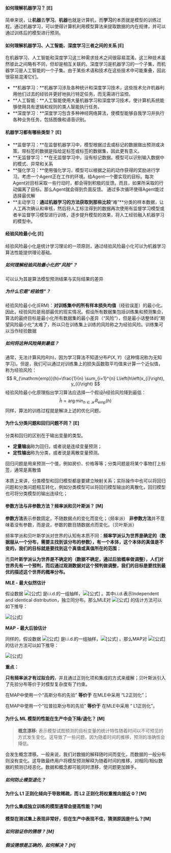 #### 如何理解机器学习？	 **[E]**

简单来说，让**机器**去**学习**。**机器**也就是计算机，而**学习**的本质就是模型的训练过程。通过机器学习，可以使得计算机利用模型算法来提取数据的内在规律，并可以通过训练后的模型进行预测。

#### 如何理解机器学习、人工智能、深度学习三者之间的关系	 **[E]**

在机器学习、人工智能和深度学习这三种需求技术之间很容易混淆。这三种技术虽然彼此之间略有不同，但却是相互关联的。深度学习是机器学习的一个子集，而机器学习是人工智能的一个子集。由于某些术语和技术在这些技术中可能重叠，因此很容易混淆它们。

- **机器学习：**机器学习涉及各种统计和深度学习技术，这些技术允许机器利用他们过去的经验并更好地执行特定任务，而无需进行监控。
- **人工智能：**人工智能使用大量机器学习和深度学习技术，使计算机系统能够使用具有逻辑和规则的类人智能执行任务。
- **深度学习：**深度学习包含多种神经网络算法，使模型能够自我学习并执行各种业务任务，包括图像和语音识别。

#### 机器学习都有哪些类型？	 **[E]**

- **监督学习：**在监督机器学习中，模型根据过去或标记的数据做出预测或决策。带标签的数据是指给定标签或标签的数据集，因此更有意义。
- **无监督学习：**在无监督学习中，没有标记数据。模型可以识别输入数据中的模式、异常和关系
- **强化学习：**使用强化学习，模型可以根据之前的动作获得的奖励进行学习。考虑一个Agent正在工作的环境。给Agent一个要实现的目标。每次Agent对目标采取一些行动时，都会得到积极的反馈。而且，如果所采取的行动偏离了目标，那么Agent就会得到负面反馈。 通过多次循环使得Agent能过选择最优解
- **主动学习：**通过机器学习的方法获取到那些比较**“难”**分类的样本数据，让人工再次确认和审核，然后将人工标注得到的数据再次使用有监督学习模型或者半监督学习模型进行训练，逐步提升模型的效果，将人工经验融入机器学习的模型中。

#### 经验风险最小化	[E]

经验风险最小化是统计学习理论的一项原则，通过经验风险最小化可以为机器学习算法性能提供理论基础。

##### 如何理解经验风险最小化的"风险"？

可以认为其是算法模型预测结果与实际结果的差异

##### 为什么它是"经验性"？

经验风险最小化(ERM)：**对训练集中的所有样本损失均值**（经验误差）的最小化。因此，经验风险是局部最优的现实情况。假设所有数据集包括训练集和预测集合，算法的最终目标是最小化所有数据集的最小差异（“风险”），但是最小话整体的“期望风险最小化”太难了，所以只在训练集上训练的风险称之为经验风险。训练集可以当作经验数据

##### 如何将这种风险降到最低？

通常，无法计算风险$R(h)$，因为学习算法不知道分布$P(X,Y)$（这种情况称为无知学习)。但是，我们可以通过对训练集上的损失函数取平均值来计算一个近似值，称为经验风险：
$$
R_{\mathrm{emp}}(h)=\frac{1}{n} \sum_{i=1}^{n} L\left(h\left(x_{i}\right), y_{i}\right)
$$
经验风险最小化原理指出学习算法应选择一个假设$\hat{h}$经验风险降到最低：
$$
\hat{h}=\arg \min _{h \in \mathcal{H}} R_{\mathrm{emp}}(h)
$$
同样，算法的训练过程就是解决上述的优化问题。

#### 为什么分类问题和回归问题不同？	[E]

分类和回归的区别在于输出变量的类型。

- **定量输出**称为回归，或者说是连续变量预测； 
- **定性输出**称为分类，或者说是离散变量预测。

回归问题是用来预测一个值，例如房价、价格等等；分类问题是将某个事物打上标签，通常是离散值

本质上来讲，分类模型和回归模型都是要建立映射关系；实际操作中也可以将回归问题和分类问题相互转化，例如分类模型可以将回归模型输出的离散化，回归模型也可将分类模型的输出连续化；



#### 参数方法与非参数方法？频率派和贝叶斯派？	[M]

**参数方法**表示参数固定，不随数据点的变化而变化；（频率派）
**非参数方法**并不意味着没有参数，而是说，参数的数目随数据点而变化。（贝叶斯派）

频率学派和贝叶斯学派对世界的认知有本质不同：**频率学派认为世界是确定的（数据服从一个分布，需要主找到该分布的参数），有一个本体，这个本体的真值是不变的，我们的目标就是要找到这个真值或真值所在的范围**；

而**贝叶斯学派认为世界是不确定的（数据不确定，通过后验概率做调整），人们对世界先有一个预判，而后通过观测数据对这个预判做调整，我们的目标是要找到最优的描述这个世界的概率分布。**

**MLE - 最大似然估计**

假设数据 ![[公式]](https://www.zhihu.com/equation?tex=x_1%2C+x_2%2C+...%2C+x_n+) 是i.i.d.的一组抽样，![[公式]](https://www.zhihu.com/equation?tex=X+%3D+%28x_1%2C+x_2%2C+...%2C+x_n%29) 。其中i.i.d.表示Independent and identical distribution，独立同分布。那么MLE对 ![[公式]](https://www.zhihu.com/equation?tex=%5Ctheta) 的估计方法可以如下推导：

![[公式]](https://www.zhihu.com/equation?tex=%5Cbegin%7Balign%2A%7D+%5Chat%7B%5Ctheta%7D_%5Ctext%7BMLE%7D+%26%3D+%5Carg+%5Cmax+P%28X%3B+%5Ctheta%29+%5C%5C+%26%3D+%5Carg+%5Cmax+P%28x_1%3B+%5Ctheta%29+P%28x_2%3B+%5Ctheta%29+%5Ccdot%5Ccdot%5Ccdot%5Ccdot+P%28x_n%3B%5Ctheta%29+%5C%5C+%26+%3D+%5Carg+%5Cmax%5Clog+%5Cprod_%7Bi%3D1%7D%5E%7Bn%7D+P%28x_i%3B+%5Ctheta%29+%5C%5C+%26%3D+%5Carg+%5Cmax+%5Csum_%7Bi%3D1%7D%5E%7Bn%7D+%5Clog+P%28x_i%3B+%5Ctheta%29+%5C%5C+%26%3D+%5Carg+%5Cmin+-+%5Csum_%7Bi%3D1%7D%5E%7Bn%7D+%5Clog+P%28x_i%3B+%5Ctheta%29+%5Cend%7Balign%2A%7D)

**MAP - 最大后验估计**

同样的，假设数据 ![[公式]](https://www.zhihu.com/equation?tex=x_1%2C+x_2%2C+...%2C+x_n+) 是i.i.d.的一组抽样，![[公式]](https://www.zhihu.com/equation?tex=X+%3D+%28x_1%2C+x_2%2C+...%2C+x_n%29) 。那么MAP对 ![[公式]](https://www.zhihu.com/equation?tex=%5Ctheta) 的估计方法可以如下推导：

![[公式]](https://www.zhihu.com/equation?tex=%5Cbegin%7Balign%2A%7D+%5Chat%7B%5Ctheta%7D_%5Ctext%7BMAP%7D+%26%3D+%5Carg+%5Cmax+P%28%5Ctheta+%7C+X%29+%5C%5C+%26%3D+%5Carg+%5Cmin+-%5Clog+P%28%5Ctheta+%7C+X%29+%5C%5C+%26+%3D+%5Carg+%5Cmin+-%5Clog+P%28X%7C%5Ctheta%29+-+%5Clog+P%28%5Ctheta%29+%2B+%5Clog+P%28X%29+%5C%5C+%26%3D+%5Carg+%5Cmin+-%5Clog+P%28X%7C%5Ctheta+%29+-+%5Clog+P%28%5Ctheta%29+%5Cend%7Balign%2A%7D)

**重点：**

**只有频率派才有过拟合的**，并且通过正则化项和集成的方式来缓解；贝叶斯派引入了先验分布等价于对模型复杂度有了约束。

在MAP中使用一个“高斯分布的先验” **等价于** 在MLE中采用 “L2正则化”；

在MAP中使用一个“拉普拉斯分布的先验” **等价于** 在MLE中采用 “ L1正则化”。



####  为什么 ML 模型的性能在生产中会下降/退化？ [M]

> **概念漂移:** 表示模型试图预测的目标变量的统计特性随着时间以不可预见的方式发生变化。这导致了一些问题，因为随着时间的推移，预测的准确性会降低。

会发生概念漂移。一般来说，我们对数据的解释随时间而变化，而数据的一般分布则没有变化。这导致最终用户将模型预测解释为随着时间的推移，对相同/相似数据的预测已经恶化。数据和概念都可能同时漂移，使问题更加棘手。

##### **如何防止模型退化？**

#### 为什么 L1 正则化倾向于导致稀疏，而 L2 正则化将权重推向接近 0？[M]

#### 为什么集成独立训练的模型通常会提高性能？[M]

#### 模型在测试集上表现非常好，但在生产中表现不佳，猜测原因是什么？[M]

##### 如何验证你的猜想？	[M]

##### 假设猜想是正确的，如何解决？	[H]